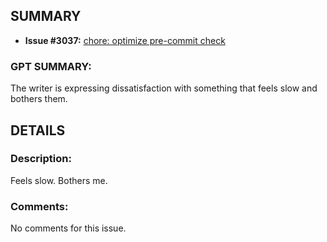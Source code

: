 ## SUMMARY
- **Issue #3037:** [ chore: optimize pre-commit check](https://github.com/fedimint/fedimint/pull/3037)

### GPT SUMMARY:
The writer is expressing dissatisfaction with something that feels slow and bothers them.

## DETAILS
### Description:
Feels slow. Bothers me.

### Comments:
No comments for this issue.

